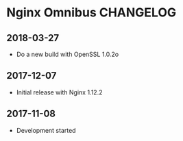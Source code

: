 # Nginx Omnibus CHANGELOG

## 2018-03-27

- Do a new build with OpenSSL 1.0.2o

## 2017-12-07

- Initial release with Nginx 1.12.2

## 2017-11-08

- Development started
